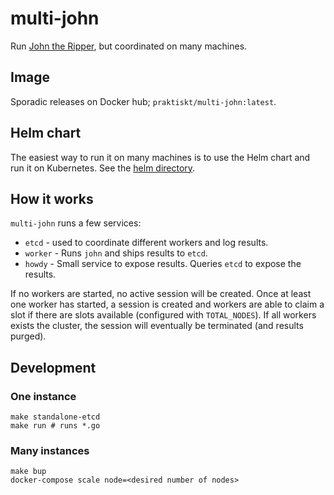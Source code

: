 # multi-john
Run [John the Ripper](https://github.com/openwall/john), but coordinated on many machines.

## Image
Sporadic releases on Docker hub; `praktiskt/multi-john:latest`.

## Helm chart
The easiest way to run it on many machines is to use the Helm chart and run it on Kubernetes. See the [helm directory](./helm).

## How it works
`multi-john` runs a few services: 
* `etcd` - used to coordinate different workers and log results.
* `worker` - Runs `john` and ships results to `etcd`.
* `howdy` - Small service to expose results. Queries `etcd` to expose the results.

If no workers are started, no active session will be created. Once at least one worker has started, a session is created and workers are able to claim a slot if there are slots available (configured with `TOTAL_NODES`). If all workers exists the cluster, the session will eventually be terminated (and results purged).

## Development
### One instance
```
make standalone-etcd
make run # runs *.go
```

### Many instances
```
make bup
docker-compose scale node=<desired number of nodes>
```